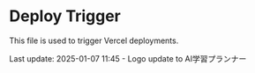 # Deploy Trigger

This file is used to trigger Vercel deployments.

Last update: 2025-01-07 11:45 - Logo update to AI学習プランナー